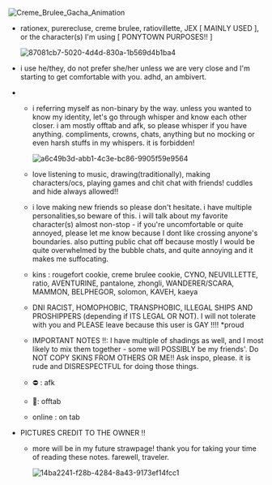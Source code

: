 ![Creme_Brulee_Gacha_Animation](https://github.com/user-attachments/assets/9b12c95e-6a2d-4e5d-a1d6-fa57effaf579)


* rationex, purerecluse, creme brulee, ratiovillette, JEX [ MAINLY USED ], or the character(s) I'm using [ PONYTOWN PURPOSES!! ]

  ![87081cb7-5020-4d4d-830a-1b569d4b1ba4](https://github.com/user-attachments/assets/312a140a-366f-4795-a8b5-2e725f93e791)


* i use he/they, do not prefer she/her unless we are very close and I'm starting to get comfortable with you. adhd, an ambivert.

* - i referring myself as non-binary by the way. unless you wanted to know my identity, let's go through whisper and know each other closer. i am mostly offtab and afk, so please whisper if you have anything. compliments, crowns, chats, anything but no mocking or even harsh stuffs in my whispers. it is forbidden!
 
    ![a6c49b3d-abb1-4c3e-bc86-9905f59e9564](https://github.com/user-attachments/assets/d7ddbf2a-ecd9-4687-bd0c-6e6eeff53a53)

 
  * love listening to music, drawing(traditionally), making characters/ocs, playing games and chit chat with friends! cuddles and hide always allowed!!
 
  * i love making new friends so please don't hesitate. i have multiple personalities,so beware of this. i will talk about my favorite character(s) almost non-stop - if you're uncomfortable or quite annoyed, please let me know because I dont like crossing anyone's boundaries. also putting public chat off because mostly I would be quite overwhelmed by the bubble chats, and quite annoying and it makes me suffocating.
 
  * kins : rougefort cookie, creme brulee cookie, CYNO, NEUVILLETTE, ratio, AVENTURINE, pantalone, zhongli, WANDERER/SCARA, MAMMON, BELPHEGOR, solomon, KAVEH, kaeya
 
  * DNI RACIST, HOMOPHOBIC, TRANSPHOBIC, ILLEGAL SHIPS AND PROSHIPPERS (depending if ITS LEGAL OR NOT). I will not tolerate with you and PLEASE leave because this user is GAY !!!! *proud
 
  * IMPORTANT NOTES !!: I have multiple of shadings as well, and I most likely to mix them together - some will POSSIBLY be my friends'. Do NOT COPY SKINS FROM OTHERS OR ME!! Ask inspo, please. it is rude and DISRESPECTFUL for doing those things.
 
  * ⛔ : afk
  * 🌙: offtab
  * online : on tab

- PICTURES CREDIT TO THE OWNER !!

  * more will be in my future strawpage! thank you for taking your time of reading these notes. farewell, traveler.
 
    ![14ba2241-f28b-4284-8a43-9173ef14fcc1](https://github.com/user-attachments/assets/68daa6cb-9062-4102-b33c-90366941ae48)

